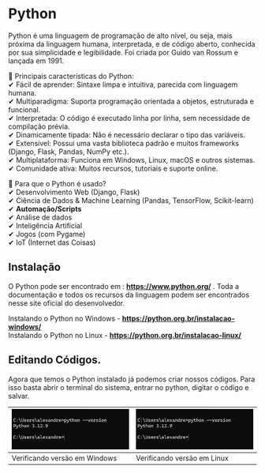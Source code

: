 # Python

Python é uma linguagem de programação de alto nível, ou seja, mais próxima da linguagem humana, interpretada, e de código aberto, conhecida por sua simplicidade e legibilidade. Foi criada por Guido van Rossum e lançada em 1991.

🔹 Principais características do Python:  
✔ Fácil de aprender: Sintaxe limpa e intuitiva, parecida com linguagem humana.  
✔ Multiparadigma: Suporta programação orientada a objetos, estruturada e funcional.  
✔ Interpretada: O código é executado linha por linha, sem necessidade de compilação prévia.  
✔ Dinamicamente tipada: Não é necessário declarar o tipo das variáveis.  
✔ Extensível: Possui uma vasta biblioteca padrão e muitos frameworks (Django, Flask, Pandas, NumPy etc.).  
✔ Multiplataforma: Funciona em Windows, Linux, macOS e outros sistemas.  
✔ Comunidade ativa: Muitos recursos, tutoriais e suporte online.  

🔹 Para que o Python é usado?  
✔ Desenvolvimento Web (Django, Flask)  
✔ Ciência de Dados & Machine Learning (Pandas, TensorFlow, Scikit-learn)  
✔ **Automação/Scripts**  
✔ Análise de dados  
✔ Inteligência Artificial  
✔ Jogos (com Pygame)  
✔ IoT (Internet das Coisas)  

## Instalação

O Python pode ser encontrado em : **https://www.python.org/** . Toda a documentação e todos os recursos da linguagem podem ser encontrados nesse site oficial do desenvolvedor.  

Instalando o Python no Windows - **https://python.org.br/instalacao-windows/**  
Instalando o Python no Linux  - **https://python.org.br/instalacao-linux/**  

## Editando Códigos.

Agora que temos o Python instalado já podemos criar nossos códigos. Para isso basta abrir o terminal do sistema, entrar no python, digitar o código e salvar.  

| ![PYTHON](Imagens/versao_w.png) | ![PYTHON](Imagens/versao_w.png) |
|---------------------------------|---------------------------------|
| Verificando versão em Windows   | Verificando versão em Linux     |

